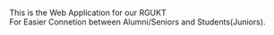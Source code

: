This is the Web Application for our RGUKT 
<br>
For Easier Connetion between Alumni/Seniors and Students(Juniors).